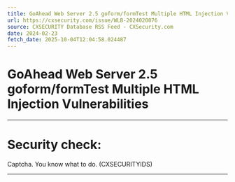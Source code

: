 ```yaml
---
title: GoAhead Web Server 2.5 goform/formTest Multiple HTML Injection Vulnerabilities
url: https://cxsecurity.com/issue/WLB-2024020076
source: CXSECURITY Database RSS Feed - CXSecurity.com
date: 2024-02-23
fetch_date: 2025-10-04T12:04:58.024487
---
```


# GoAhead Web Server 2.5 goform/formTest Multiple HTML Injection Vulnerabilities

---

# Security check:

Captcha. You know what to do. (CXSECURITYIDS)

---